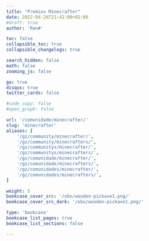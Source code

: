 ```yaml
---
title: "Premios Minecrafter"
date: 2022-04-26T21:42:00+02:00
#draft: true
author: 'Ran#'

toc: false
collapsible_toc: true
collapsible_changelogs: true

search_hidden: false
math: false
zooming_js: false

ga: true
disqus: true
twitter_cards: false

#code_copy: false
#open_graph: false

url: '/comunidade/minecrafter/'
slug: 'minecrafter'
aliases: [
    '/gz/community/minecrafter/',
    '/gz/community/minecrafters/',
    '/gz/communitys/minecrafter/',
    '/gz/communitys/minecrafters/',
    '/gz/comunidade/minecrafter/',
    '/gz/comunidade/minecrafters/',
    '/gz/comunidades/minecrafter/',
    '/gz/comunidades/minecrafters/',
]

weight: 5
bookcase_cover_src: '/obx/wooden-pickaxe1.png/'
bookcase_cover_src_dark: '/obx/wooden-pickaxe1.png/'

type: 'bookcase'
bookcase_list_pages: true
bookcase_list_sections: false

---
```


